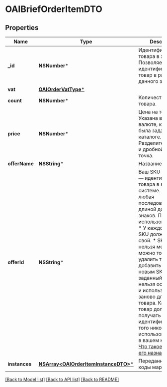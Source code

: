 # OAIBriefOrderItemDTO

## Properties
Name | Type | Description | Notes
------------ | ------------- | ------------- | -------------
**_id** | **NSNumber*** | Идентификатор товара в заказе.  Позволяет идентифицировать товар в рамках данного заказа.  | [optional] 
**vat** | [**OAIOrderVatType***](OAIOrderVatType.md) |  | [optional] 
**count** | **NSNumber*** | Количество единиц товара. | [optional] 
**price** | **NSNumber*** | Цена на товар. Указана в той валюте, которая была задана в каталоге. Разделитель целой и дробной части — точка.  | [optional] 
**offerName** | **NSString*** | Название товара. | [optional] 
**offerId** | **NSString*** | Ваш SKU — идентификатор товара в вашей системе.  Разрешена любая последовательность длиной до 255 знаков.  Правила использования SKU:  * У каждого товара SKU должен быть свой.  * SKU товара нельзя менять — можно только удалить товар и добавить заново с новым SKU.  * Уже заданный SKU нельзя освободить и использовать заново для другого товара. Каждый товар должен получать новый идентификатор, до того никогда не использовавшийся в вашем каталоге.  [Что такое SKU и как его назначать](https://yandex.ru/support/marketplace/assortment/add/index.html#fields)  | [optional] 
**instances** | [**NSArray&lt;OAIOrderItemInstanceDTO&gt;***](OAIOrderItemInstanceDTO.md) | Переданные вами коды маркировки. | [optional] 

[[Back to Model list]](../README.md#documentation-for-models) [[Back to API list]](../README.md#documentation-for-api-endpoints) [[Back to README]](../README.md)


